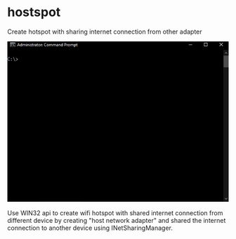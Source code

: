 # hostspot
Create hotspot with sharing internet connection from other adapter

![alt text](https://raw.githubusercontent.com/proxytype/hostspot/main/hostspot.gif)

Use WIN32 api to create wifi hotspot with shared internet connection from different device by creating "host network adapter" and shared the internet connection to another device using INetSharingManager.



